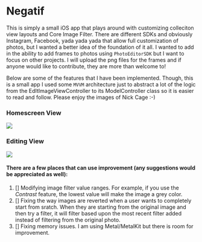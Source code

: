 # Negatif
This is simply a small iOS app that plays around with customizing colleciton view layouts and Core Image Filter. There are different SDKs and obviously Instagram, Facebook, yada yada yada that allow full customization of photos, but I wanted a better idea of the foundation of it all. I wanted to add in the ability to add frames to photos using `PhotoEditorSDK` but I want to focus on other projects. I will upload the png files for the frames and if anyone would like to contribute, they are more than welcome to!

Below are some of the features that I have been implemented. Though, this is a small app I used some `MVVM` architecture just to abstract a lot of the logic from the EdItImageViewController to its ModelController class so it is easier to read and follow. Please enjoy the images of Nick Cage :-)


### Homescreen View
![](https://github.com/turtlenecksweater/Negat-f/blob/master/homescreen.GIF)

### Editing View
![](https://github.com/turtlenecksweater/Negat-f/blob/master/edit.GIF)


#### There are a few places that can use improvement (any suggestions would be appreciated as well):
1. [] Modifying image filter value ranges. For example, if you use the *Contrast* feature, the lowest value will make the image a grey color.
2. [] Fixing the way images are reverted when a user wants to completely start from sratch. When they are starting from the original image and then try a filter, it will filter based upon the most recent filter added instead of filtering from the original photo.
3. [] Fixing memory issues. I am using Metal/MetalKit but there is room for improvement.






